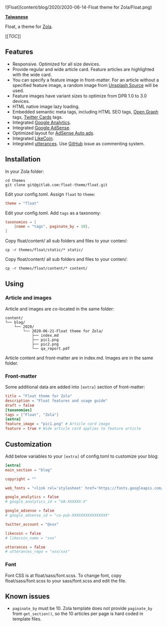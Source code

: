 ![Float](content/blog/2020/2020-06-14-Float theme for Zola/Float.png)

**[Taiwanese](README.md)**

Float, a theme for [Zola](https://www.getzola.org/).

[[_TOC_]]

## Features

- Responsive. Optimized for all size devices.
- Provide regular and wide article card. Feature articles are highlighted with the wide card.
- You can specify a feature image in front-matter. For an article without a specified feature image, a random image from [Unsplash Source](https://source.unsplash.com/) will be used.
- Feature images have variant sizes to optimize from DPR 1.0 to 3.0 devices.
- HTML native image lazy loading.
- Embedded semantic meta tags, including HTML SEO tags, [Open Graph](https://ogp.me/) tags, [Twitter Cards](https://developer.twitter.com/en/docs/tweets/optimize-with-cards/overview/abouts-cards) tags.
- Integrated [Google Analytics](https://analytics.google.com/).
- Integrated [Google AdSense](https://adsense.google.com/).
- Optimized layout for [AdSense Auto ads](https://support.google.com/adsense/answer/9261306).
- Integrated [LikeCoin](https://like.co/).
- Integrated [utterances](https://utteranc.es/). Use [GitHub](https://github.com/) issue as commenting system.

## Installation

In your Zola folder:

```shell
cd themes
git clone git@gitlab.com:float-theme/float.git
```

Edit your config.toml. Assign `float` to `theme`:

```TOML
theme = "float"
```

Edit your config.toml. Add `tags` as a taxonomy:

```TOML
taxonomies = [
    {name = "tags", paginate_by = 10},
]
```

Copy float/content/ all sub folders and files to your conten/:

```shell
cp -r themes/float/static/* static/
```

Copy float/content/ all sub folders and files to your conten/:

```shell
cp -r themes/float/content/* content/
```


## Using

### Article and images

Article and images are co-located in the same folder:

```
content/
└── blog/
    └── 2020/
        └── 2020-06-21-Float theme for Zola/
            ├── index.md
            ├── pic1.png
            ├── pic2.png
            └── qa_report.pdf
```

Article content and front-matter are in index.md. Images are in the same folder.

### Front-matter

Some additional data are added into `[extra]` section of front-matter:

```TOML
title = "Float theme for Zola"
description = "Float features and usage guide"
draft = false
[taxonomies]
tags = ["Float", "Zola"]
[extra]
feature_image = "pic1.png" # Article card image
feature = true # Wide article card applies to feature article
```

## Customization

Add below variables to your `[extra]` of config.toml to customize your blog:

```TOML
[extra]
main_section = "blog"

copyright = ""

web_fonts = "<link rel='stylesheet' href='https://fonts.googleapis.com/css2?family=Noto+Serif+TC:wght@500;700&display=swap'>"

google_analytics = false
# google_analytics_id = "UA-XXXXXX-X"

google_adsense = false
# google_adsense_id = "ca-pub-XXXXXXXXXXXXXXXX"

twitter_account = "@xxx"

likecoin = false
# likecoin_name = "xxx"

utterances = false
# utterances_repo = "xxx/xxx"
```

### Font

Font CSS is at float/sass/font.scss. To change font, copy float/sass/font.scss to your sass/font.scss and edit the file.

## Known issues

- `paginate_by` must be 10. Zola template does not provide `paginate_by` from `get_section()`, so the 10 articles per page is hard coded in template files.
